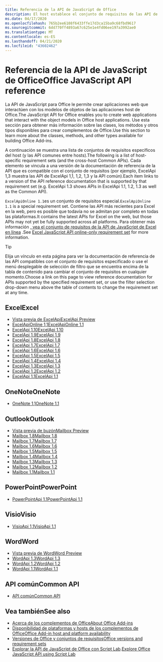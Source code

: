 ```yaml
---
title: Referencia de la API de JavaScript de Office
description: El host establece el conjunto de requisitos de las API de JavaScript de Office.
ms.date: 04/17/2020
ms.openlocfilehash: 765b2ee6108f6433ffe17d3ca15ba9c68fbd9617
ms.sourcegitcommit: 6dd770ff4893a67c625e1e4fd06ee197a3992ae0
ms.translationtype: MT
ms.contentlocale: es-ES
ms.lasthandoff: 04/21/2020
ms.locfileid: "43602462"
---
```

# <a name="office-javascript-api-reference"></a><span data-ttu-id="2fda9-103">Referencia de la API de JavaScript de Office</span><span class="sxs-lookup"><span data-stu-id="2fda9-103">Office JavaScript API reference</span></span>

<span data-ttu-id="2fda9-104">La API de JavaScript para Office le permite crear aplicaciones web que interactúen con los modelos de objetos de las aplicaciones host de Office.</span><span class="sxs-lookup"><span data-stu-id="2fda9-104">The JavaScript API for Office enables you to create web applications that interact with the object models in Office host applications.</span></span> <span data-ttu-id="2fda9-105">Use esta sección para obtener más información sobre las clases, los métodos y otros tipos disponibles para crear complementos de Office.</span><span class="sxs-lookup"><span data-stu-id="2fda9-105">Use this section to learn more about the classes, methods, and other types available for building Office Add-ins.</span></span>

<span data-ttu-id="2fda9-106">A continuación se muestra una lista de conjuntos de requisitos específicos del host (y las API comunes entre hosts).</span><span class="sxs-lookup"><span data-stu-id="2fda9-106">The following is a list of host-specific requirement sets (and the cross-host Common APIs).</span></span> <span data-ttu-id="2fda9-107">Cada elemento se vincula a una versión de la documentación de referencia de la API que es compatible con el conjunto de requisitos (por ejemplo, ExcelApi 1,3 muestra las API de ExcelApi 1,1, 1,2, 1,3 y la API común).</span><span class="sxs-lookup"><span data-stu-id="2fda9-107">Each item links to a version of the API reference documentation that is supported by that requirement set (e.g. ExcelApi 1.3 shows APIs in ExcelApi 1.1, 1.2, 1.3 as well as the Common API).</span></span>

<span data-ttu-id="2fda9-108">`ExcelApiOnline 1.1`es un conjunto de requisitos especial.</span><span class="sxs-lookup"><span data-stu-id="2fda9-108">`ExcelApiOnline 1.1` is a special requirement set.</span></span> <span data-ttu-id="2fda9-109">Contiene las API más recientes para Excel en la web, pero es posible que todavía no se admitan por completo en todas las plataformas.</span><span class="sxs-lookup"><span data-stu-id="2fda9-109">It contains the latest APIs for Excel on the web, but those APIs may not yet be fully supported across all platforms.</span></span> <span data-ttu-id="2fda9-110">Para obtener más información [, vea el conjunto de requisitos de la API de JavaScript de Excel en línea](/office/dev/add-ins/reference/requirement-sets/excel-api-online-requirement-set) .</span><span class="sxs-lookup"><span data-stu-id="2fda9-110">See [Excel JavaScript API online-only requirement set](/office/dev/add-ins/reference/requirement-sets/excel-api-online-requirement-set) for more information.</span></span>

> [!TIP]
> <span data-ttu-id="2fda9-111">Elija un vínculo en esta página para ver la documentación de referencia de las API compatibles con el conjunto de requisitos especificado o use el menú desplegable de selección de filtro que se encuentra encima de la tabla de contenido para cambiar el conjunto de requisitos en cualquier momento.</span><span class="sxs-lookup"><span data-stu-id="2fda9-111">Choose a link on this page to view reference documentation for APIs supported by the specified requirement set, or use the filter selection drop-down menu above the table of contents to change the requirement set at any time.</span></span>

## <a name="excel"></a><span data-ttu-id="2fda9-112">Excel</span><span class="sxs-lookup"><span data-stu-id="2fda9-112">Excel</span></span>

- [<span data-ttu-id="2fda9-113">Vista previa de ExcelApi</span><span class="sxs-lookup"><span data-stu-id="2fda9-113">ExcelApi Preview</span></span>](/javascript/api/excel?view=excel-js-preview)
- [<span data-ttu-id="2fda9-114">ExcelApiOnline 1,1</span><span class="sxs-lookup"><span data-stu-id="2fda9-114">ExcelApiOnline 1.1</span></span>](/javascript/api/excel?view=excel-js-online)
- [<span data-ttu-id="2fda9-115">ExcelApi 1.10</span><span class="sxs-lookup"><span data-stu-id="2fda9-115">ExcelApi 1.10</span></span>](/javascript/api/excel?view=excel-js-1.10)
- [<span data-ttu-id="2fda9-116">ExcelApi 1.9</span><span class="sxs-lookup"><span data-stu-id="2fda9-116">ExcelApi 1.9</span></span>](/javascript/api/excel?view=excel-js-1.9)
- [<span data-ttu-id="2fda9-117">ExcelApi 1.8</span><span class="sxs-lookup"><span data-stu-id="2fda9-117">ExcelApi 1.8</span></span>](/javascript/api/excel?view=excel-js-1.8)
- [<span data-ttu-id="2fda9-118">ExcelApi 1.7</span><span class="sxs-lookup"><span data-stu-id="2fda9-118">ExcelApi 1.7</span></span>](/javascript/api/excel?view=excel-js-1.7)
- [<span data-ttu-id="2fda9-119">ExcelApi 1.6</span><span class="sxs-lookup"><span data-stu-id="2fda9-119">ExcelApi 1.6</span></span>](/javascript/api/excel?view=excel-js-1.6)
- [<span data-ttu-id="2fda9-120">ExcelApi 1.5</span><span class="sxs-lookup"><span data-stu-id="2fda9-120">ExcelApi 1.5</span></span>](/javascript/api/excel?view=excel-js-1.5)
- [<span data-ttu-id="2fda9-121">ExcelApi 1.4</span><span class="sxs-lookup"><span data-stu-id="2fda9-121">ExcelApi 1.4</span></span>](/javascript/api/excel?view=excel-js-1.4)
- [<span data-ttu-id="2fda9-122">ExcelApi 1.3</span><span class="sxs-lookup"><span data-stu-id="2fda9-122">ExcelApi 1.3</span></span>](/javascript/api/excel?view=excel-js-1.3)
- [<span data-ttu-id="2fda9-123">ExcelApi 1.2</span><span class="sxs-lookup"><span data-stu-id="2fda9-123">ExcelApi 1.2</span></span>](/javascript/api/excel?view=excel-js-1.2)
- [<span data-ttu-id="2fda9-124">ExcelApi 1.1</span><span class="sxs-lookup"><span data-stu-id="2fda9-124">ExcelApi 1.1</span></span>](/javascript/api/excel?view=excel-js-1.1)

## <a name="onenote"></a><span data-ttu-id="2fda9-125">OneNote</span><span class="sxs-lookup"><span data-stu-id="2fda9-125">OneNote</span></span>

- [<span data-ttu-id="2fda9-126">OneNote 1,1</span><span class="sxs-lookup"><span data-stu-id="2fda9-126">OneNote 1.1</span></span>](/javascript/api/onenote?view=onenote-js-1.1)

## <a name="outlook"></a><span data-ttu-id="2fda9-127">Outlook</span><span class="sxs-lookup"><span data-stu-id="2fda9-127">Outlook</span></span>

- [<span data-ttu-id="2fda9-128">Vista previa de buzón</span><span class="sxs-lookup"><span data-stu-id="2fda9-128">Mailbox Preview</span></span>](/javascript/api/outlook?view=outlook-js-preview)
- [<span data-ttu-id="2fda9-129">Mailbox 1.8</span><span class="sxs-lookup"><span data-stu-id="2fda9-129">Mailbox 1.8</span></span>](/javascript/api/outlook?view=outlook-js-1.8)
- [<span data-ttu-id="2fda9-130">Mailbox 1.7</span><span class="sxs-lookup"><span data-stu-id="2fda9-130">Mailbox 1.7</span></span>](/javascript/api/outlook?view=outlook-js-1.7)
- [<span data-ttu-id="2fda9-131">Mailbox 1.6</span><span class="sxs-lookup"><span data-stu-id="2fda9-131">Mailbox 1.6</span></span>](/javascript/api/outlook?view=outlook-js-1.6)
- [<span data-ttu-id="2fda9-132">Mailbox 1.5</span><span class="sxs-lookup"><span data-stu-id="2fda9-132">Mailbox 1.5</span></span>](/javascript/api/outlook?view=outlook-js-1.5)
- [<span data-ttu-id="2fda9-133">Mailbox 1.4</span><span class="sxs-lookup"><span data-stu-id="2fda9-133">Mailbox 1.4</span></span>](/javascript/api/outlook?view=outlook-js-1.4)
- [<span data-ttu-id="2fda9-134">Mailbox 1.3</span><span class="sxs-lookup"><span data-stu-id="2fda9-134">Mailbox 1.3</span></span>](/javascript/api/outlook?view=outlook-js-1.3)
- [<span data-ttu-id="2fda9-135">Mailbox 1.2</span><span class="sxs-lookup"><span data-stu-id="2fda9-135">Mailbox 1.2</span></span>](/javascript/api/outlook?view=outlook-js-1.2)
- [<span data-ttu-id="2fda9-136">Mailbox 1.1</span><span class="sxs-lookup"><span data-stu-id="2fda9-136">Mailbox 1.1</span></span>](/javascript/api/outlook?view=outlook-js-1.1)

## <a name="powerpoint"></a><span data-ttu-id="2fda9-137">PowerPoint</span><span class="sxs-lookup"><span data-stu-id="2fda9-137">PowerPoint</span></span>

- [<span data-ttu-id="2fda9-138">PowerPointApi 1.1</span><span class="sxs-lookup"><span data-stu-id="2fda9-138">PowerPointApi 1.1</span></span>](/javascript/api/powerpoint?view=powerpoint-js-1.1)

## <a name="visio"></a><span data-ttu-id="2fda9-139">Visio</span><span class="sxs-lookup"><span data-stu-id="2fda9-139">Visio</span></span>

- [<span data-ttu-id="2fda9-140">VisioApi 1,1</span><span class="sxs-lookup"><span data-stu-id="2fda9-140">VisioApi 1.1</span></span>](/javascript/api/visio?view=visio-js-1.1)

## <a name="word"></a><span data-ttu-id="2fda9-141">Word</span><span class="sxs-lookup"><span data-stu-id="2fda9-141">Word</span></span>

- [<span data-ttu-id="2fda9-142">Vista previa de Word</span><span class="sxs-lookup"><span data-stu-id="2fda9-142">Word Preview</span></span>](/javascript/api/word?view=word-js-preview)
- [<span data-ttu-id="2fda9-143">WordApi 1.3</span><span class="sxs-lookup"><span data-stu-id="2fda9-143">WordApi 1.3</span></span>](/javascript/api/word?view=word-js-1.3)
- [<span data-ttu-id="2fda9-144">WordApi 1.2</span><span class="sxs-lookup"><span data-stu-id="2fda9-144">WordApi 1.2</span></span>](/javascript/api/word?view=word-js-1.2)
- [<span data-ttu-id="2fda9-145">WordApi 1.1</span><span class="sxs-lookup"><span data-stu-id="2fda9-145">WordApi 1.1</span></span>](/javascript/api/word?view=word-js-1.1)

## <a name="common-api"></a><span data-ttu-id="2fda9-146">API común</span><span class="sxs-lookup"><span data-stu-id="2fda9-146">Common API</span></span>

- [<span data-ttu-id="2fda9-147">API común</span><span class="sxs-lookup"><span data-stu-id="2fda9-147">Common API</span></span>](/javascript/api/office?view=common-js)

## <a name="see-also"></a><span data-ttu-id="2fda9-148">Vea también</span><span class="sxs-lookup"><span data-stu-id="2fda9-148">See also</span></span>

- [<span data-ttu-id="2fda9-149">Acerca de los complementos de Office</span><span class="sxs-lookup"><span data-stu-id="2fda9-149">About Office Add-ins</span></span>](/office/dev/add-ins/overview)
- [<span data-ttu-id="2fda9-150">Disponibilidad de plataformas y hosts de los complementos de Office</span><span class="sxs-lookup"><span data-stu-id="2fda9-150">Office Add-in host and platform availability</span></span>](/office/dev/add-ins/overview/office-add-in-availability)
- [<span data-ttu-id="2fda9-151">Versiones de Office y conjuntos de requisitos</span><span class="sxs-lookup"><span data-stu-id="2fda9-151">Office versions and requirement sets</span></span>](/office/dev/add-ins/develop/office-versions-and-requirement-sets)
- <span data-ttu-id="2fda9-152">[Explorar la API de JavaScript de Office con Script Lab](/office/dev/add-ins/overview/explore-with-script-lab).</span><span class="sxs-lookup"><span data-stu-id="2fda9-152">[Explore Office JavaScript API using Script Lab](/office/dev/add-ins/overview/explore-with-script-lab)</span></span>

